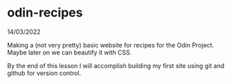 # odin-recipes
14/03/2022

Making a (not very pretty) basic website for recipes for the Odin Project. Maybe later on we can beautify it with CSS.

By the end of this lesson I will accomplish building my first site using git and github for version control.